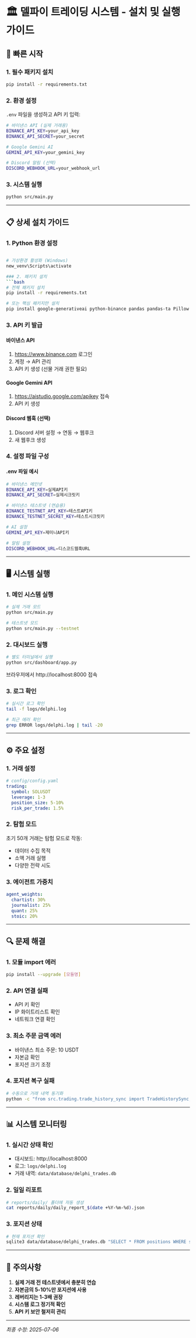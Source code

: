 # 🏛️ 델파이 트레이딩 시스템 - 설치 및 실행 가이드

## 🚀 빠른 시작

### 1. 필수 패키지 설치
```bash
pip install -r requirements.txt
```

### 2. 환경 설정
`.env` 파일을 생성하고 API 키 입력:
```bash
# 바이낸스 API (실제 거래용)
BINANCE_API_KEY=your_api_key
BINANCE_API_SECRET=your_secret

# Google Gemini AI
GEMINI_API_KEY=your_gemini_key

# Discord 알림 (선택)
DISCORD_WEBHOOK_URL=your_webhook_url
```

### 3. 시스템 실행
```bash
python src/main.py
```

---

## 📋 상세 설치 가이드

### 1. Python 환경 설정
```bash

# 가상환경 활성화 (Windows)
new_venv\Scripts\activate

### 2. 패키지 설치
```bash
# 전체 패키지 설치
pip install -r requirements.txt

# 또는 핵심 패키지만 설치
pip install google-generativeai python-binance pandas pandas-ta Pillow selenium requests python-dotenv PyYAML
```

### 3. API 키 발급

#### 바이낸스 API
1. https://www.binance.com 로그인
2. 계정 → API 관리
3. API 키 생성 (선물 거래 권한 필요)

#### Google Gemini API
1. https://aistudio.google.com/apikey 접속
2. API 키 생성

#### Discord 웹훅 (선택)
1. Discord 서버 설정 → 연동 → 웹후크
2. 새 웹후크 생성

### 4. 설정 파일 구성

#### .env 파일 예시
```bash
# 바이낸스 메인넷
BINANCE_API_KEY=실제API키
BINANCE_API_SECRET=실제시크릿키

# 바이낸스 테스트넷 (연습용)
BINANCE_TESTNET_API_KEY=테스트API키
BINANCE_TESTNET_SECRET_KEY=테스트시크릿키

# AI 설정
GEMINI_API_KEY=제미니API키

# 알림 설정
DISCORD_WEBHOOK_URL=디스코드웹훅URL
```

---

## 🖥️ 시스템 실행

### 1. 메인 시스템 실행
```bash
# 실제 거래 모드
python src/main.py

# 테스트넷 모드
python src/main.py --testnet
```

### 2. 대시보드 실행
```bash
# 별도 터미널에서 실행
python src/dashboard/app.py
```
브라우저에서 http://localhost:8000 접속

### 3. 로그 확인
```bash
# 실시간 로그 확인
tail -f logs/delphi.log

# 최근 에러 확인
grep ERROR logs/delphi.log | tail -20
```

---

## ⚙️ 주요 설정

### 1. 거래 설정
```yaml
# config/config.yaml
trading:
  symbol: SOLUSDT
  leverage: 1-3
  position_size: 5-10%
  risk_per_trade: 1.5%
```

### 2. 탐험 모드
초기 50개 거래는 탐험 모드로 작동:
- 데이터 수집 목적
- 소액 거래 실행
- 다양한 전략 시도

### 3. 에이전트 가중치
```yaml
agent_weights:
  chartist: 30%
  journalist: 25%
  quant: 25%
  stoic: 20%
```

---

## 🔍 문제 해결

### 1. 모듈 import 에러
```bash
pip install --upgrade [모듈명]
```

### 2. API 연결 실패
- API 키 확인
- IP 화이트리스트 확인
- 네트워크 연결 확인

### 3. 최소 주문 금액 에러
- 바이낸스 최소 주문: 10 USDT
- 자본금 확인
- 포지션 크기 조정

### 4. 포지션 복구 실패
```bash
# 수동으로 거래 내역 동기화
python -c "from src.trading.trade_history_sync import TradeHistorySync; sync = TradeHistorySync(); sync.sync_recent_trades()"
```

---

## 📊 시스템 모니터링

### 1. 실시간 상태 확인
- 대시보드: http://localhost:8000
- 로그: `logs/delphi.log`
- 거래 내역: `data/database/delphi_trades.db`

### 2. 일일 리포트
```bash
# reports/daily/ 폴더에 자동 생성
cat reports/daily/daily_report_$(date +%Y-%m-%d).json
```

### 3. 포지션 상태
```bash
# 현재 포지션 확인
sqlite3 data/database/delphi_trades.db "SELECT * FROM positions WHERE status='OPEN';"
```

---

## 🚨 주의사항

1. **실제 거래 전 테스트넷에서 충분히 연습**
2. **자본금의 5-10%만 포지션에 사용**
3. **레버리지는 1-3배 권장**
4. **시스템 로그 정기적 확인**
5. **API 키 보안 철저히 관리**

---

*최종 수정: 2025-07-06*
